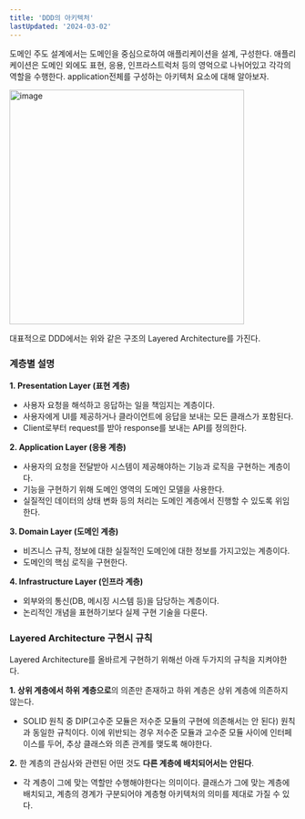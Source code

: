 ```yaml
---
title: 'DDD의 아키텍처'
lastUpdated: '2024-03-02'
---
```


도메인 주도 설계에서는 도메인을 중심으로하여 애플리케이션을 설계, 구성한다. 애플리케이션은 도메인 외에도 표현, 응용, 인프라스트럭처 등의 영억으로 나뉘어있고 각각의 역할을 수행한다.
application전체를 구성하는 아키텍처 요소에 대해 알아보자.

<img width="412" alt="image" src="https://user-images.githubusercontent.com/81006587/205548704-08961e1a-a333-4ed2-be05-14ccc8dcb7a5.png">

대표적으로 DDD에서는 위와 같은 구조의 Layered Architecture를 가진다.

### 계층별 설명

**1. Presentation Layer (표현 계층)**

- 사용자 요청을 해석하고 응답하는 일을 책임지는 계층이다.
- 사용자에게 UI를 제공하거나 클라이언트에 응답을 보내는 모든 클래스가 포함된다.
- Client로부터 request를 받아 response를 보내는 API를 정의한다.

**2. Application Layer (응용 계층)**

- 사용자의 요청을 전달받아 시스템이 제공해야하는 기능과 로직을 구현하는 계층이다.
- 기능을 구현하기 위해 도메인 영역의 도메인 모델을 사용한다.
- 실질적인 데이터의 상태 변화 등의 처리는 도메인 계층에서 진행할 수 있도록 위임한다.

**3. Domain Layer (도메인 계층)**

- 비즈니스 규칙, 정보에 대한 실질적인 도메인에 대한 정보를 가지고있는 계층이다.
- 도메인의 핵심 로직을 구현한다.

**4. Infrastructure Layer (인프라 계층)**

- 외부와의 통신(DB, 메시징 시스템 등)을 담당하는 계층이다.
- 논리적인 개념을 표현하기보다 실제 구현 기술을 다룬다.

### **Layered Architecture 구현시** 규칙

Layered Architecture를 올바르게 구현하기 위해선 아래 두가지의 규칙을 지켜야한다.

**1. 상위 계층에서 하위 계층으로**의 의존만 존재하고 하위 계층은 상위 계층에 의존하지 않는다.

- SOLID 원칙 중 DIP(고수준 모듈은 저수준 모듈의 구현에 의존해서는 안 된다) 원칙과 동일한 규칙이다. 이에 위반되는 경우 저수준 모듈과 고수준 모듈 사이에 인터페이스를 두어, 추상 클래스와 의존 관계를 맺도록 해야한다.

**2.** 한 계층의 관심사와 관련된 어떤 것도 **다른 계층에 배치되어서는** **안된다**.

- 각 계층이 그에 맞는 역할만 수행해야한다는 의미이다. 클래스가 그에 맞는 계층에 배치되고, 계층의 경계가 구분되어야 계층형 아키텍처의 의미를 제대로 가질 수 있다.